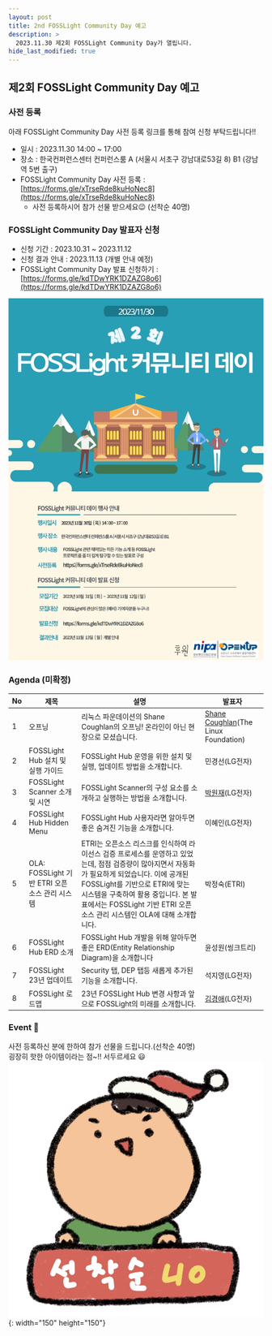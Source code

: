 ```yaml
---
layout: post
title: 2nd FOSSLight Community Day 예고
description: >
  2023.11.30 제2회 FOSSLight Community Day가 열립니다.
hide_last_modified: true
---
```


## 제2회 FOSSLight Community Day 예고

### 사전 등록
아래 FOSSLight Community Day 사전 등록 링크를 통해 참여 신청 부탁드립니다!!
 - 일시 : 2023.11.30 14:00 ~ 17:00
 - 장소 : 한국컨퍼런스센터 컨퍼런스룸 A (서울시 서초구 강남대로53길 8) B1 (강남역 5번 출구)
 - FOSSLight Community Day 사전 등록 : [https://forms.gle/xTrseRde8kuHoNec8](https://forms.gle/xTrseRde8kuHoNec8)
    - 사전 등록하시어 참가 선물 받으세요😉 (선착순 40명)

### FOSSLight Community Day 발표자 신청 
- 신청 기간 : 2023.10.31 ~ 2023.11.12
- 신청 결과 안내 : 2023.11.13 (개별 안내 예정)
- FOSSLight Community Day 발표 신청하기 : [https://forms.gle/kdTDwYRK1DZAZG8o6](https://forms.gle/kdTDwYRK1DZAZG8o6)

![](../../assets/img/news/FL_DAY_2_logo.jpg)

### Agenda (미확정)

<div class="datatable-begin"></div>

|No|제목|설명|발표자|
|--- | --- |--- | --- |  
|1|오프닝|리눅스 파운데이션의 Shane Coughlan의 오프닝! 온라인이 아닌 현장으로 모셨습니다. |[Shane Coughlan](https://www.linkedin.com/in/shanecoughlan/?originalSubdomain=jp)(The Linux Foundation)|
|2|FOSSLight Hub 설치 및 실행 가이드|FOSSLight Hub 운영을 위한 설치 및 실행, 업데이트 방법을 소개합니다.|민경선(LG전자)|
|3|FOSSLight Scanner 소개 및 시연|FOSSLight Scanner의 구성 요소를 소개하고 실행하는 방법을 소개합니다.|[박원재](https://www.linkedin.com/in/wonjae-park/)(LG전자)|
|4|FOSSLight Hub Hidden Menu|FOSSLight Hub 사용자라면 알아두면 좋은 숨겨진 기능을 소개합니다.|이혜인(LG전자)|
|5|OLA: FOSSLight 기반 ETRI 오픈 소스 관리 시스템|ETRI는 오픈소스 리스크를 인식하여 라이선스 검증 프로세스를 운영하고 있었는데, 점점 검증량이 많아지면서 자동화가 필요하게 되었습니다. 이에 공개된 FOSSLight를 기반으로 ETRI에 맞는 시스템을 구축하여 활용 중입니다. 본 발표에서는 FOSSLight 기반 ETRI 오픈소스 관리 시스템인 OLA에 대해 소개합니다.|박정숙(ETRI)|
|6|FOSSLight Hub ERD 소개|FOSSLight Hub 개발을 위해 알아두면 좋은 ERD(Entity Relationship Diagram)을 소개합니다 |윤성원(씽크트리)|
|7|FOSSLight 23년 업데이트|Security 탭, DEP 탭등 새롭게 추가된 기능을 소개합니다.|석지영(LG전자)|
|8|FOSSLight 로드맵|23년 FOSSLight Hub 변경 사항과 앞으로 FOSSLight의 미래를 소개합니다.|[김경애](https://www.linkedin.com/in/kyoungae-kim-597a1630/)(LG전자)|

<div class="datatable-end"></div>

### Event 🎉
사전 등록하신 분에 한하여 참가 선물을 드립니다.(선착순 40명)     
굉장히 핫한 아이템이라는 점~!! 서두르세요 😃     
![](../../assets/img/news/FL_day_2_gift.png){: width="150" height="150"}
